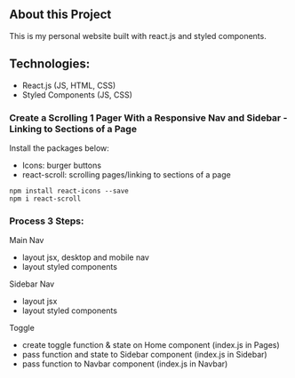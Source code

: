 ## About this Project

This is my personal website built with react.js and styled components.

## Technologies:

- React.js (JS, HTML, CSS)
- Styled Components (JS, CSS)

### Create a Scrolling 1 Pager With a Responsive Nav and Sidebar - Linking to Sections of a Page

Install the packages below:

- Icons: burger buttons
- react-scroll: scrolling pages/linking to sections of a page

```
npm install react-icons --save
npm i react-scroll
```

### Process 3 Steps:

Main Nav

- layout jsx, desktop and mobile nav
- layout styled components

Sidebar Nav

- layout jsx
- layout styled components

Toggle

- create toggle function & state on Home component (index.js in Pages)
- pass function and state to Sidebar component (index.js in Sidebar)
- pass function to Navbar component (index.js in Navbar)
